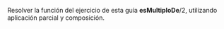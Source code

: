 ﻿Resolver la función del ejercicio de esta guía **esMultiploDe**/2, utilizando
aplicación parcial y composición.
